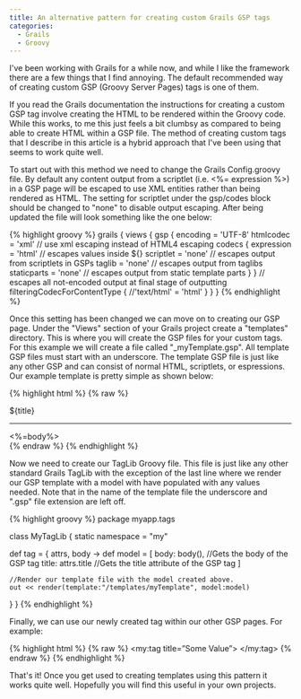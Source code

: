 ```yaml
---
title: An alternative pattern for creating custom Grails GSP tags
categories: 
  - Grails
  - Groovy
---
```


I've been working with Grails for a while now, and while I like the framework there
are a few things that I find annoying. The default recommended way of creating
custom GSP (Groovy Server Pages) tags is one of them.

If you read the Grails documentation the instructions for creating a custom GSP tag
 involve creating the HTML to be rendered within the Groovy code. While this works,
 to me this just feels a bit clumbsy as compared to being able to create HTML within
  a GSP file. The method of creating custom tags that I describe in this article is
  a hybrid approach that I've been using that seems to work quite well.

To start out with this method we need to change the Grails Config.groovy file. By
default any content output from a scriptlet (i.e. <%= expression %>) in a GSP page
will be escaped to use XML entities rather than being rendered as HTML. The setting
for scriptlet under the gsp/codes block should be changed to "none" to disable output
escaping. After being updated the file will look something like the one below:

{% highlight groovy %}
grails {
  views {
    gsp {
      encoding = 'UTF-8'
      htmlcodec = 'xml' // use xml escaping instead of HTML4 escaping
      codecs {
        expression = 'html' // escapes values inside ${}
        scriptlet = 'none' // escapes output from scriptlets in GSPs
        taglib = 'none' // escapes output from taglibs
        staticparts = 'none' // escapes output from static template parts
      }
    }
    // escapes all not-encoded output at final stage of outputting
    filteringCodecForContentType {
        //'text/html' = 'html'
    }
  }
}
{% endhighlight %}

Once this setting has been changed we can move on to creating our GSP page. Under
the "Views" section of your Grails project create a "templates" directory. This
is where you will create the GSP files for your custom tags. For this example we
will create a file called "\_myTemplate.gsp". All template GSP files must start
with an underscore. The template GSP file is just like any other GSP and can
consist of normal HTML, scriptlets, or espressions. Our example template is pretty
simple as shown below:

{% highlight html %}
{% raw %}
<div>
  ${title}
  <hr />
  <%=body%>
</div>
{% endraw %}
{% endhighlight %}

Now we need to create our TagLib Groovy file. This file is just like any other
standard Grails TagLib with the exception of the last line where we render our
GSP template with a model with have populated with any values needed. Note that
in the name of the template file the underscore and ".gsp" file extension are
left off.

{% highlight groovy %}
package myapp.tags

class MyTagLib {
  static namespace = "my"

  def tag = { attrs, body ->
    def model = [
      body: body(), //Gets the body of the GSP tag
      title: attrs.title //Gets the title attribute of the GSP tag
    ]

    //Render our template file with the model created above.
    out << render(template:"/templates/myTemplate", model:model)
  }
}
{% endhighlight %}

Finally, we can use our newly created tag within our other GSP pages. For example:

{% highlight html %}
{% raw %}
<my:tag title=”Some Value”>
    <!-- Content Here -->
</my:tag>
{% endraw %}
{% endhighlight %}

That's it! Once you get used to creating templates using this pattern it works
quite well. Hopefully you will find this useful in your own projects.
